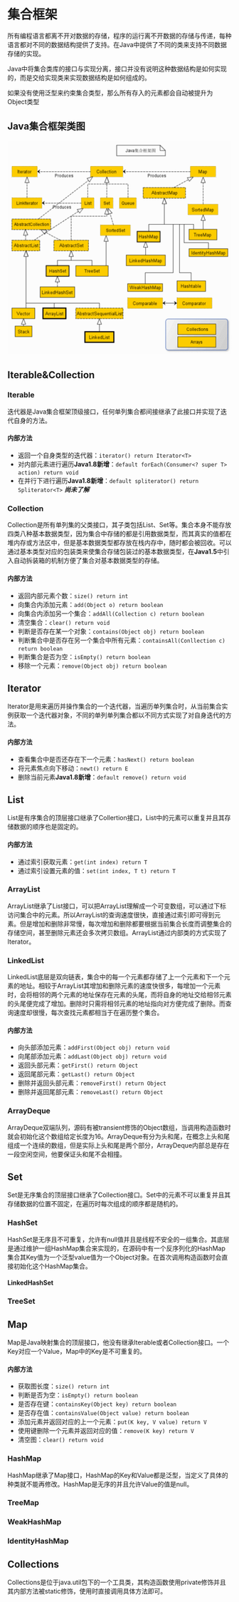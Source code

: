 # 集合框架

所有编程语言都离不开对数据的存储，程序的运行离不开数据的存储与传递，每种语言都对不同的数据结构提供了支持。在Java中提供了不同的类来支持不同数据存储的实现。

Java中将集合类库的接口与实现分离，接口并没有说明这种数据结构是如何实现的，而是交给实现类来实现数据结构是如何组成的。

如果没有使用泛型来约束集合类型，那么所有存入的元素都会自动被提升为Object类型

## Java集合框架类图

![来自菜鸟](./Images/Java集合框架类图.png)

## Iterable&Collection

### Iterable

迭代器是Java集合框架顶级接口，任何单列集合都间接继承了此接口并实现了迭代自身的方法。

#### 内部方法

- 返回一个自身类型的迭代器：`iterator() return Iterator<T>`
- 对内部元素进行遍历**Java1.8新增**：`default forEach(Consumer<? super T> action) return void`
- 在并行下进行遍历**Java1.8新增**：`default spliterator() return Spliterator<T>` ***尚未了解*** 

### Collection

Collection是所有单列集的父类接口，其子类包括List、Set等。集合本身不能存放四类八种基本数据类型，因为集合中存储的都是引用数据类型，而其真实的值都在堆内存或方法区中，但是基本数据类型都存放在栈内存中，随时都会被回收。可以通过基本类型对应的包装类来使集合存储包装过的基本数据类型，在**Java1.5**中引入自动拆装箱的机制方便了集合对基本数据类型的存储。

#### 内部方法

- 返回内部元素个数：`size() return int`
- 向集合内添加元素：`add(Object o) return boolean`
- 向集合内添加另一个集合：`addAll(Collection c) return boolean`
- 清空集合：`clear() return void`
- 判断是否存在某一个对象：`contains(Object obj) return boolean`
- 判断集合中是否存在另一个集合中所有元素：`containsAll(Conllection c) return boolean`
- 判断集合是否为空：`isEmpty() return boolean`
- 移除一个元素：`remove(Object obj) return boolean`

## Iterator

Iterator是用来遍历并操作集合的一个迭代器，当遍历单列集合时，从当前集合实例获取一个迭代器对象，不同的单列单列集合都以不同方式实现了对自身迭代的方法。

#### 内部方法

- 查看集合中是否还存在下一个元素：`hasNext() return boolean`
- 将元素焦点向下移动：`newt() return E`
- 删除当前元素**Java1.8新增**：`default remove() return void`

## List

List是有序集合的顶层接口继承了Collertion接口，List中的元素可以重复并且其存储数据的顺序也是固定的。

#### 内部方法

- 通过索引获取元素：`get(int index) return T`
- 通过索引设置元素的值：`set(int index, T t) return T`

### ArrayList

ArrayList继承了List接口，可以把ArrayList理解成一个可变数组，可以通过下标访问集合中的元素。所以ArrayList的查询速度很快，直接通过索引即可得到元素。但是增加和删除非常慢，每次增加和删除都要根据当前集合长度而调整集合的存储空间，甚至删除元素还会多次拷贝数组。ArrayList通过内部类的方式实现了Iterator。

### LinkedList

LinkedList底层是双向链表，集合中的每一个元素都存储了上一个元素和下一个元素的地址。相较于ArrayList其增加和删除元素的速度快很多，每增加一个元素时，会将相邻的两个元素的地址保存在元素的头尾，而将自身的地址交给相邻元素的头尾便完成了增加。删除时只需将相邻元素的地址指向对方便完成了删除。而查询速度却很慢，每次查找元素都相当于在遍历整个集合。

#### 内部方法

- 向头部添加元素：`addFirst(Object obj) return void`
- 向尾部添加元素：`addLast(Object obj) return void`
- 返回头部元素：`getFirst() return Object`
- 返回尾部元素：`getLast() return Object`
- 删除并返回头部元素：`removeFirst() return Object`
- 删除并返回尾部元素：`removeLast() return Object`

### ArrayDeque

ArrayDeque双端队列，源码有被transient修饰的Object数组，当调用构造函数时就会初始化这个数组给定长度为16。ArrayDeque有分为头和尾，在概念上头和尾组成一个连续的数组，但是实际上头和尾是两个部分，ArrayDeque内部总是存在一段空闲空间，他要保证头和尾不会相撞。

## Set

Set是无序集合的顶层接口继承了Collection接口。Set中的元素不可以重复并且其存储数据的位置不固定，在遍历时每次组成的顺序都是随机的。

### HashSet

HashSet是无序且不可重复，允许有null值并且是线程不安全的一组集合。其底层是通过维护一组HashMap集合来实现的，在源码中有一个反序列化的HashMap集合其Key值为一个泛型value值为一个Object对象。在首次调用构造函数时会直接初始化这个HashMap集合。


#### LinkedHashSet


### TreeSet

## Map

Map是Java映射集合的顶层接口，他没有继承Iterable或者Collection接口。一个Key对应一个Value，Map中的Key是不可重复的。

#### 内部方法

- 获取图长度：`size() return int`
- 判断是否为空：`isEmpty() return boolean`
- 是否存在键：`containsKey(Object key) return boolean`
- 是否存在值：`containsValue(Object value) return boolean`
- 添加元素并返回对应的上一个元素：`put(K key, V value) return V`
- 使用键删除一个元素并返回对应的值：`remove(K key) return V`
- 清空图：`clear() return void`

### HashMap

HashMap继承了Map接口，HashMap的Key和Value都是泛型，当定义了具体的种类就不能再修改。HashMap是无序的并且允许Value的值是null。

### TreeMap

### WeakHashMap

### IdentityHashMap

## Collections

Collections是位于java.util包下的一个工具类，其构造函数使用private修饰并且其内部方法被static修饰，使用时直接调用具体方法即可。

